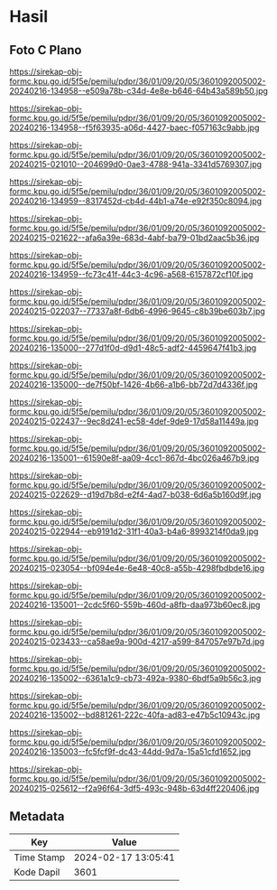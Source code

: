 # Hasil

## Foto C Plano

https://sirekap-obj-formc.kpu.go.id/5f5e/pemilu/pdpr/36/01/09/20/05/3601092005002-20240216-134958--e509a78b-c34d-4e8e-b646-64b43a589b50.jpg

https://sirekap-obj-formc.kpu.go.id/5f5e/pemilu/pdpr/36/01/09/20/05/3601092005002-20240216-134958--f5f63935-a06d-4427-baec-f057163c9abb.jpg

https://sirekap-obj-formc.kpu.go.id/5f5e/pemilu/pdpr/36/01/09/20/05/3601092005002-20240215-021010--204699d0-0ae3-4788-941a-3341d5769307.jpg

https://sirekap-obj-formc.kpu.go.id/5f5e/pemilu/pdpr/36/01/09/20/05/3601092005002-20240216-134959--8317452d-cb4d-44b1-a74e-e92f350c8094.jpg

https://sirekap-obj-formc.kpu.go.id/5f5e/pemilu/pdpr/36/01/09/20/05/3601092005002-20240215-021622--afa6a39e-683d-4abf-ba79-01bd2aac5b36.jpg

https://sirekap-obj-formc.kpu.go.id/5f5e/pemilu/pdpr/36/01/09/20/05/3601092005002-20240216-134959--fc73c41f-44c3-4c96-a568-6157872cf10f.jpg

https://sirekap-obj-formc.kpu.go.id/5f5e/pemilu/pdpr/36/01/09/20/05/3601092005002-20240215-022037--77337a8f-6db6-4996-9645-c8b39be603b7.jpg

https://sirekap-obj-formc.kpu.go.id/5f5e/pemilu/pdpr/36/01/09/20/05/3601092005002-20240216-135000--277d1f0d-d9d1-48c5-adf2-4459647f41b3.jpg

https://sirekap-obj-formc.kpu.go.id/5f5e/pemilu/pdpr/36/01/09/20/05/3601092005002-20240216-135000--de7f50bf-1426-4b66-a1b6-bb72d7d4336f.jpg

https://sirekap-obj-formc.kpu.go.id/5f5e/pemilu/pdpr/36/01/09/20/05/3601092005002-20240215-022437--9ec8d241-ec58-4def-9de9-17d58a11449a.jpg

https://sirekap-obj-formc.kpu.go.id/5f5e/pemilu/pdpr/36/01/09/20/05/3601092005002-20240216-135001--61590e8f-aa09-4cc1-867d-4bc026a467b9.jpg

https://sirekap-obj-formc.kpu.go.id/5f5e/pemilu/pdpr/36/01/09/20/05/3601092005002-20240215-022629--d19d7b8d-e2f4-4ad7-b038-6d6a5b160d9f.jpg

https://sirekap-obj-formc.kpu.go.id/5f5e/pemilu/pdpr/36/01/09/20/05/3601092005002-20240215-022944--eb9191d2-31f1-40a3-b4a6-8993214f0da9.jpg

https://sirekap-obj-formc.kpu.go.id/5f5e/pemilu/pdpr/36/01/09/20/05/3601092005002-20240215-023054--bf094e4e-6e48-40c8-a55b-4298fbdbde16.jpg

https://sirekap-obj-formc.kpu.go.id/5f5e/pemilu/pdpr/36/01/09/20/05/3601092005002-20240216-135001--2cdc5f60-559b-460d-a8fb-daa973b60ec8.jpg

https://sirekap-obj-formc.kpu.go.id/5f5e/pemilu/pdpr/36/01/09/20/05/3601092005002-20240215-023433--ca58ae9a-900d-4217-a599-847057e97b7d.jpg

https://sirekap-obj-formc.kpu.go.id/5f5e/pemilu/pdpr/36/01/09/20/05/3601092005002-20240216-135002--6361a1c9-cb73-492a-9380-6bdf5a9b56c3.jpg

https://sirekap-obj-formc.kpu.go.id/5f5e/pemilu/pdpr/36/01/09/20/05/3601092005002-20240216-135002--bd881261-222c-40fa-ad83-e47b5c10943c.jpg

https://sirekap-obj-formc.kpu.go.id/5f5e/pemilu/pdpr/36/01/09/20/05/3601092005002-20240216-135003--fc5fcf9f-dc43-44dd-9d7a-15a51cfd1652.jpg

https://sirekap-obj-formc.kpu.go.id/5f5e/pemilu/pdpr/36/01/09/20/05/3601092005002-20240215-025612--f2a96f64-3df5-493c-948b-63d4ff220406.jpg


## Metadata

| Key        | Value               |
| ---------- | ------------------- |
| Time Stamp | 2024-02-17 13:05:41 |
| Kode Dapil | 3601                |



